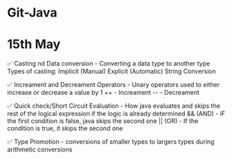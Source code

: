 # Git-Java

# 15th May 
✅ Casting nd Data conversion - Converting a data type to another type
        Types of casting:
        Implicit (Manual)
        Explicit (Automatic)
        String Conversion

✅ Increament and Decreament Operators - Unary operators used to either increase or decrease a value by 1
        ++ - Increament
        -- - Decreament 

✅ Quick check/Short Circuit Evaluation -  How java evaluates and skips the rest of the logical expression if the logic is already determined
        && (AND) - iF the first condition is false, java skips the second one
        || (OR) - If the condition is true, it skips the second one


✅ Type Promotion - conversions of smaller types to largers types during arithmetic conversions

